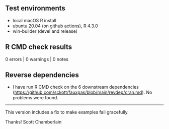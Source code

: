 ## Test environments

* local macOS R install
* ubuntu 20.04 (on github actions), R 4.3.0
* win-builder (devel and release)

## R CMD check results

0 errors | 0 warnings | 0 notes

## Reverse dependencies

* I have run R CMD check on the 6 downstream dependencies
(<https://github.com/sckott/fauxpas/blob/main/revdep/cran.md>).
No problems were found.

---

This version includes a fix to make examples fail gracefully.

Thanks! Scott Chamberlain
